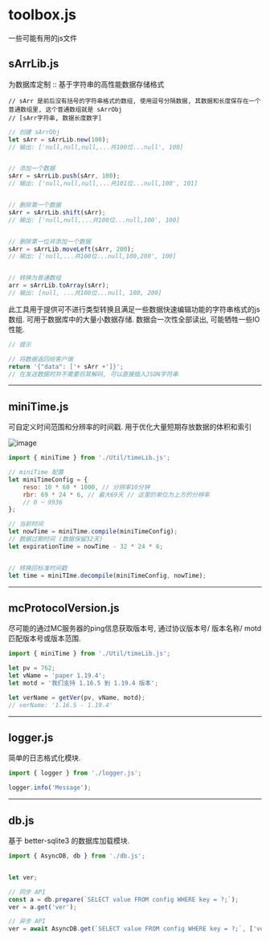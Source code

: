 # toolbox.js
一些可能有用的js文件



## sArrLib.js
为数据库定制 :: 基于字符串的高性能数据存储格式

```
// sArr 是前后没有括号的字符串格式的数组, 使用逗号分隔数据, 其数据和长度保存在一个普通数组里, 这个普通数组就是 sArrObj
// [sArr字符串, 数据长度数字]
```

```js
// 创建 sArrObj
let sArr = sArrLib.new(100);
// 输出: ['null,null,null,...共100位...null', 100]


// 添加一个数据
sArr = sArrLib.push(sArr, 100);
// 输出: ['null,null,null,...共101位...null,100', 101]


// 删除第一个数据
sArr = sArrLib.shift(sArr);
// 输出: ['null,null,...共100位...null,100', 100]


// 删除第一位并添加一个数据
sArr = sArrLib.moveLeft(sArr, 200);
// 输出: ['null,...共100位...null,100,200', 100]


// 转换为普通数组
arr = sArrLib.toArray(sArr);
// 输出: [null, ...共100位...null, 100, 200]
```
 
此工具用于提供可不进行类型转换且满足一些数据快速编辑功能的字符串格式的js数组. 可用于数据库中的大量小数据存储. 数据会一次性全部读出, 可能牺牲一些IO性能. 

```js
// 提示

// 将数据返回给客户端
return '{"data": ['+ sArr +']}';
// 在发送数据时并不需要将其解码, 可以直接插入JSON字符串
```


---


## miniTime.js
可自定义时间范围和分辨率的时间戳. 用于优化大量短期存放数据的体积和索引

![image](https://github.com/ApliNi/miniTime.js/assets/59365724/9549a8e4-c1c5-4529-9bb7-f52092f8dfd4)

```js
import { miniTime } from './Util/timeLib.js';

// miniTime 配置
let miniTimeConfig = {
	reso: 10 * 60 * 1000, // 分辨率10分钟
	rbr: 69 * 24 * 6, // 最大69天 // 这里的单位为上方的分辨率
	// 0 ~ 9936
};

// 当前时间
let nowTime = miniTime.compile(miniTimeConfig);
// 数据过期时间 (数据保留32天)
let expirationTime = nowTime - 32 * 24 * 6;


// 转换回标准时间戳
let time = miniTIme.decompile(miniTimeConfig, nowTime);
```


---


## mcProtocolVersion.js
尽可能的通过MC服务器的ping信息获取版本号, 通过协议版本号/ 版本名称/ motd 匹配版本号或版本范围.

```js
import { miniTime } from './Util/timeLib.js';

let pv = 762;
let vName = 'paper 1.19.4';
let motd = '我们支持 1.16.5 到 1.19.4 版本';

let verName = getVer(pv, vName, motd);
// verName: '1.16.5 - 1.19.4'
```


---


## logger.js
简单的日志格式化模块.

```js
import { logger } from './logger.js';

logger.info('Message');
```


---



## db.js
基于 better-sqlite3 的数据库加载模块.

```js
import { AsyncDB, db } from './db.js';


let ver;

// 同步 API
const a = db.prepare(`SELECT value FROM config WHERE key = ?;`);
ver = a.get('ver');

// 异步 API
ver = await AsyncDB.get(`SELECT value FROM config WHERE key = ?;`, ['ver']);
```
